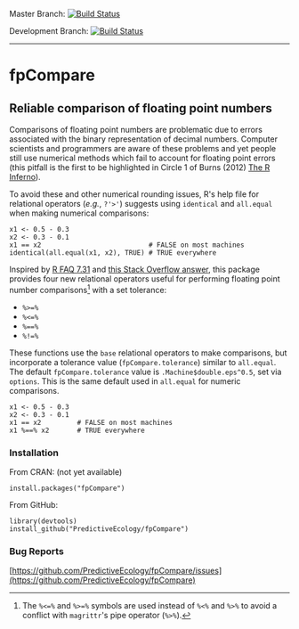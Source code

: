 Master Branch: [![Build Status](https://travis-ci.org/PredictiveEcology/fpCompare.svg?branch=master)](https://travis-ci.org/PredictiveEcology/fpCompare)

Development Branch: [![Build Status](https://travis-ci.org/PredictiveEcology/fpCompare.svg?branch=development)](https://travis-ci.org/PredictiveEcology/fpCompare)

-----

# fpCompare

## Reliable comparison of floating point numbers

Comparisons of floating point numbers are problematic due to errors associated with the binary representation of decimal numbers. Computer scientists and programmers are aware of these problems and yet people still use numerical methods which fail to account for floating point errors (this pitfall is the first to be highlighted in Circle 1 of Burns (2012) [The R Inferno](http://www.burns-stat.com/pages/Tutor/R_inferno.pdf)).

To avoid these and other numerical rounding issues, R's help file for relational operators (*e.g.*, `?'>'`) suggests using `identical` and `all.equal` when making numerical comparisons:

    x1 <- 0.5 - 0.3
    x2 <- 0.3 - 0.1
    x1 == x2                           # FALSE on most machines
    identical(all.equal(x1, x2), TRUE) # TRUE everywhere

Inspired by [R FAQ 7.31](http://cran.r-project.org/doc/FAQ/R-FAQ.html#Why-doesn_0027t-R-think-these-numbers-are-equal_003f) and [this Stack Overflow answer](http://stackoverflow.com/a/2769618/1380598), this package provides four new relational operators useful for performing floating point number comparisons[^1] with a set tolerance:

- `%>=%`
- `%<=%`
- `%==%`
- `%!=%`

These functions use the `base` relational operators to make comparisons, but incorporate a tolerance value (`fpCompare.tolerance`) similar to `all.equal`. The default `fpCompare.tolerance` value is `.Machine$double.eps^0.5`, set via `options`. This is the same default used in `all.equal` for numeric comparisons.

    x1 <- 0.5 - 0.3
    x2 <- 0.3 - 0.1
    x1 == x2         # FALSE on most machines
    x1 %==% x2       # TRUE everywhere

[^1]: The `%<=%` and `%>=%` symbols are used instead of `%<%` and `%>%` to avoid a conflict with `magrittr`'s pipe operator (`%>%`).

### Installation

From CRAN: (not yet available)

    install.packages("fpCompare")

From GitHub:

    library(devtools)
    install_github("PredictiveEcology/fpCompare")

### Bug Reports

[https://github.com/PredictiveEcology/fpCompare/issues](https://github.com/PredictiveEcology/fpCompare)
